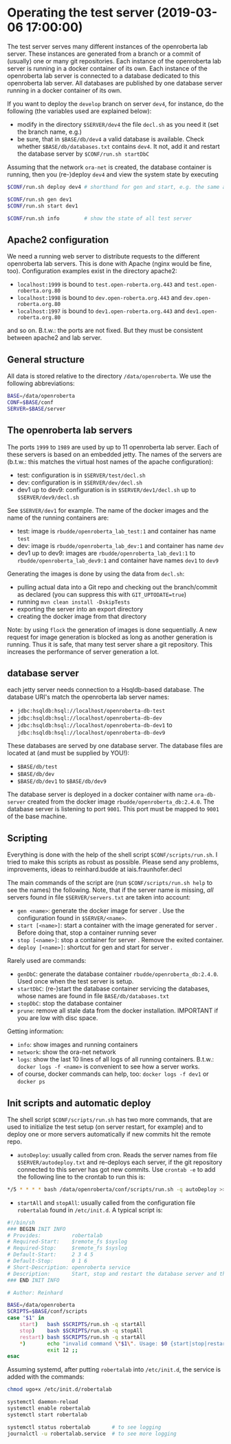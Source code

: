 # Operating the test server (2019-03-06 17:00:00)

The test server serves many different instances of the openroberta lab server. These instances are generated from a branch or a commit of (usually) one or
many git repositories. Each instance of the openroberta lab server is running in a docker container of its own. Each instance of the openroberta lab server
is connected to a database dedicated to this openroberta lab server. All databases are published by one database server running in a docker container of its own.

If you want to deploy the `develop` branch on server `dev4`, for instance, do the following (the variables used are explained below):

* modify in the directory `$SERVER/dev4` the file `decl.sh` as you need it (set the branch name, e.g.)
* be sure, that in `$BASE/db/dev4` a valid database is available. Check whether `$BASE/db/databases.txt` contains `dev4`. It not, add it and restart
  the database server by `$CONF/run.sh startDbC`

Assuming that the network `ora-net` is created, the database container is running, then you (re-)deploy `dev4` and view the system state by executing

```bash
$CONF/run.sh deploy dev4 # shorthand for gen and start, e.g. the same as the 2 lines below

$CONF/run.sh gen dev1
$CONF/run.sh start dev1

$CONF/run.sh info        # show the state of all test server
```

## Apache2 configuration

We need a running web server to distribute requests to the different openroberta lab servers. This is done with Apache (nginx would be fine, too).
Configuration examples exist in the directory apache2:

* `localhost:1999` is bound to `test.open-roberta.org.443` and `test.open-roberta.org.80`
* `localhost:1998` is bound to `dev.open-roberta.org.443`  and `dev.open-roberta.org.80`
* `localhost:1997` is bound to `dev1.open-roberta.org.443` and `dev1.open-roberta.org.80`

and so on. B.t.w.: the ports are not fixed. But they must be consistent between apache2 and lab server.

## General structure

All data is stored relative to the directory `/data/openroberta`. We use the following abbreviations:

```bash
BASE=/data/openroberta
CONF=$BASE/conf
SERVER=$BASE/server
```

## The openroberta lab servers

The ports `1999` to `1989` are used by up to 11 openroberta lab server. Each of these servers is based on an embedded jetty.
The names of the servers are (b.t.w.: this matches the virtual host names of the apache configuration):

* test: configuration is in `$SERVER/test/decl.sh`
* dev: configuration is in `$SERVER/dev/decl.sh`
* dev1 up to dev9: configuration is in `$SERVER/dev1/decl.sh` up to `$SERVER/dev9/decl.sh`

See `$SERVER/dev1` for example. The name of the docker images and the name of the running containers are:

* test: image is `rbudde/openroberta_lab_test:1` and container has name `test`
* dev: image is `rbudde/openroberta_lab_dev:1` and container has name `dev`
* dev1 up to dev9: images are `rbudde/openroberta_lab_dev1:1` to `rbudde/openroberta_lab_dev9:1` and container have names `dev1` to `dev9`

Generating the images is done by using the data from `decl.sh`:

* pulling actual data into a Git repo and checking out the branch/commit as declared (you can suppress this with `GIT_UPTODATE=true`)
* running `mvn clean install -DskipTests`
* exporting the server into an export directory
* creating the docker image from that directory

Note: by using `flock` the generation of images is done sequentially. A new request for image generation is blocked as long as another
generation is running. Thus it is safe, that many test server share a git repository. This increases the performance of server generation a lot.

## database server

each jetty server needs connection to a Hsqldb-based database. The database URI's match the openroberta lab server names:

* `jdbc:hsqldb:hsql://localhost/openroberta-db-test`
* `jdbc:hsqldb:hsql://localhost/openroberta-db-dev`
* `jdbc:hsqldb:hsql://localhost/openroberta-db-dev1` to `jdbc:hsqldb:hsql://localhost/openroberta-db-dev9`

These databases are served by one database server. The database files are located at (and must be supplied by YOU!):

* `$BASE/db/test`
* `$BASE/db/dev`
* `$BASE/db/dev1` to `$BASE/db/dev9`

The database server is deployed in a docker container with name `ora-db-server` created from the docker image `rbudde/openroberta_db:2.4.0`.
The database server is listening to port `9001`. This port must be mapped to `9001` of the base machine.

## Scripting

Everything is done with the help of the shell script `$CONF/scripts/run.sh`. I tried to make this scripts as robust as possible. Please send any
problems, improvements, ideas to reinhard.budde at iais.fraunhofer.decl

The main commands of the script are (run `$CONF/scripts/run.sh help` to see the names) the following. Note, that if the server name is missing,
_all_ servers found in file `$SERVER/servers.txt` are taken into account:

* `gen <name>`: generate the docker image for server <name>. Use the configuration found in `$SERVER/<name>`.
* `start [<name>]`: start a container with the image generated for server <name>. Before doing that, stop a container running sever <name>
* `stop [<name>]`: stop a container for server <name>. Remove the exited container.
* `deploy [<name>]`: shortcut for gen and start for server <name>.

Rarely used are commands:

* `genDbC`: generate the database container `rbudde/openroberta_db:2.4.0`. Used once when the test server is setup.
* `startDbC`: (re-)start the database container servicing the databases, whose names are found in file `BASE/db/databases.txt`
* `stopDbC`: stop the database container
* `prune`: remove all stale data from the docker installation. IMPORTANT if you are low with disc space.

Getting information:

* `info`: show images and running containers
* `network`: show the ora-net network
* `logs`: show the last 10 lines of all logs of all running containers. B.t.w.: `docker logs -f <name>` is convenient to see how a server works.
* of course, docker commands can help, too: `docker logs -f dev1` or `docker ps`

## Init scripts and automatic deploy

The shell script `$CONF/scripts/run.sh` has two more commands, that are used to initialize the test setup (on server restart, for example) and to
deploy one or more servers automatically if new commits hit the remote repo.
 
* `autoDeploy`: usually called from cron. Reads the server names from file `$SERVER/autodeploy.txt` and re-deploys each server, if the git
  repository connected to this server has got new commits. Use `crontab -e` to add the following line to the crontab to run this is:
  
```bash
*/5 * * * * bash /data/openroberta/conf/scripts/run.sh -q autoDeploy >>/data/openroberta/logs/cronlog.txt
```

* `startAll` and `stopAll`: usually called from the configuration file `robertalab` found in `/etc/init.d`. A typical script is:

```bash
#!/bin/sh
### BEGIN INIT INFO
# Provides:          robertalab
# Required-Start:    $remote_fs $syslog
# Required-Stop:     $remote_fs $syslog
# Default-Start:     2 3 4 5
# Default-Stop:      0 1 6
# Short-Description: openroberta service
# Description:       Start, stop and restart the database server and the openroberta server declared in server/servers.txt
### END INIT INFO

# Author: Reinhard

BASE=/data/openroberta
SCRIPTS=$BASE/conf/scripts
case "$1" in
    start)   bash $SCRIPTS/run.sh -q startAll                              >>/data/openroberta/logs/init.txt ;;
    stop)    bash $SCRIPTS/run.sh -q stopAll                               >>/data/openroberta/logs/init.txt ;;
    restart) bash $SCRIPTS/run.sh -q startAll                              >>/data/openroberta/logs/init.txt ;;
    *)       echo "invalid command \"$1\". Usage: $0 {start|stop|restart}" >>/data/openroberta/logs/init.txt
             exit 12 ;;
esac
```

Assuming systemd, after putting `robertalab` into `/etc/init.d`, the service is added with the commands:

```bash
chmod ugo+x /etc/init.d/robertalab

systemctl daemon-reload
systemctl enable robertalab
systemctl start robertalab

systemctl status robertalab       # to see logging
journalctl -u robertalab.service  # to see more logging
```
